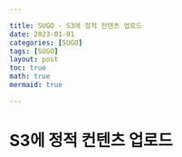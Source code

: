 ```yaml
---

title: SUGO - S3에 정적 컨텐츠 업로드
date: 2023-01-01
categories: [SUGO]
tags: [SUGO]
layout: post
toc: true
math: true
mermaid: true

---
```


# S3에 정적 컨텐츠 업로드

